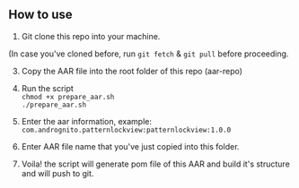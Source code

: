 ## How to use

1. Git clone this repo into your machine.

(In case you've cloned before, run `git fetch`  & `git pull` before proceeding.

3. Copy the AAR file into the root folder of this repo (aar-repo)

4. Run the script<br>
`chmod +x prepare_aar.sh`<br>
`./prepare_aar.sh`

5. Enter the aar information,
  example: `com.andrognito.patternlockview:patternlockview:1.0.0`

6. Enter AAR file name that you've just copied into this folder.

7. Voila! the script will generate pom file of this AAR and build it's structure and will push to git.
